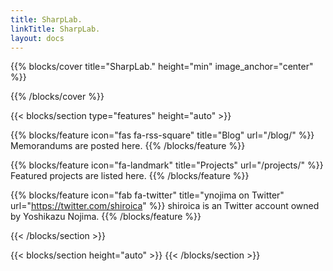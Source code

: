 ```yaml
---
title: SharpLab.
linkTitle: SharpLab.
layout: docs
---
```


{{% blocks/cover title="SharpLab." height="min" image_anchor="center" %}}

{{% /blocks/cover %}}

{{< blocks/section type="features" height="auto" >}}

{{% blocks/feature icon="fas fa-rss-square" title="Blog" url="/blog/" %}}
Memorandums are posted here.
{{% /blocks/feature %}}

{{% blocks/feature icon="fa-landmark" title="Projects" url="/projects/" %}}
Featured projects are listed here.
{{% /blocks/feature %}}

{{% blocks/feature icon="fab fa-twitter" title="ynojima on Twitter" url="https://twitter.com/shiroica" %}}
shiroica is an Twitter account owned by Yoshikazu Nojima.
{{% /blocks/feature %}}

{{< /blocks/section >}}

{{< blocks/section height="auto" >}}
{{< /blocks/section >}}
